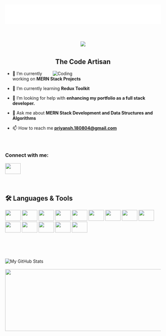 <h1 align="center">
  <img src="https://raw.githubusercontent.com/priyanshpatel18/priyanshpatel18/master/name.svg" alt="Priyansh Patel" />
</h1>

<h1 align="center">
    <img src="https://readme-typing-svg.herokuapp.com/?lines=Hi+there!+👋🏽;I'm+Priyansh!;Nice+to+meet+you!&center=true&size=30&color=2396ED">
</h1>
<h2 align="center">The Code Artisan</h2>

<img align="right" alt="Coding" width="350" src="https://miro.medium.com/v2/resize:fit:679/1*zVnWJtyGOX_kUIDm6ccCfQ.gif">

- 🔭 I’m currently working on **MERN Stack Projects**

- 🌱 I’m currently learning **Redux Toolkit**

- 🤝 I’m looking for help with **enhancing my portfolio as a full stack developer.**

- 💬 Ask me about **MERN Stack Development and Data Structures and Algorithms**

- 📫 How to reach me **priyansh.180804@gmail.com**

<h3 align="left"><br/><br/>Connect with me:</h3>
<p align="left">
  <a href="https://www.linkedin.com/in/priyansh-patel-1570b0251/" target="blank">    <img height="35" width="50" src="https://skillicons.dev/icons?i=linkedin" /></a>
</p>

<br/>

## 🛠 Languages & Tools

<p align="left">
    <img height="35" width="50" src="https://skillicons.dev/icons?i=html" />
    <img height="35" width="50" src="https://skillicons.dev/icons?i=css" />
    <img height="35" width="50" src="https://skillicons.dev/icons?i=javascript" />
    <img height="35" width="50" src="https://skillicons.dev/icons?i=react" />
    <img height="35" width="50" src="https://skillicons.dev/icons?i=typescript" />
    <img height="35" width="50" src="https://skillicons.dev/icons?i=c" />
    <img height="35" width="50" src="https://skillicons.dev/icons?i=java" />
    <img height="35" width="50" src="https://skillicons.dev/icons?i=git" />
    <img height="35" width="50" src="https://skillicons.dev/icons?i=nodejs" />
    <img height="35" width="50" src="https://skillicons.dev/icons?i=express" />
    <img height="35" width="50" src="https://skillicons.dev/icons?i=postman" />
    <img height="35" width="50" src="https://skillicons.dev/icons?i=mongodb" />
<!--     <img height="35" width="50" src="https://skillicons.dev/icons?i=vercel" /> -->
<!--     <img height="35" width="50" src="https://skillicons.dev/icons?i=docker" /> -->
<!--     <img height="35" width="50" src="https://skillicons.dev/icons?i=graphql" /> -->
<!--     <img height="35" width="50" src="https://skillicons.dev/icons?i=tailwind" /> -->
<!--     <img height="35" width="50" src="https://skillicons.dev/icons?i=mysql" /> -->
<!--     <img height="35" width="50" src="https://skillicons.dev/icons?i=redux" /> -->
<!--     <img height="35" width="50" src="https://skillicons.dev/icons?i=nextjs" /> -->
<!--     <img height="35" width="50" src="https://skillicons.dev/icons?i=jest" /> -->
<!--     <img height="35" width="50" src="https://skillicons.dev/icons?i=webpack" /> -->
    <img height="35" width="50" src="https://skillicons.dev/icons?i=ai" />
    <img height="35" width="50" src="https://skillicons.dev/icons?i=md" />
</p>

<br/><br/><br/>

<div>      
  <img height="200" width="850" align="center" src="https://github-readme-stats-eight-theta.vercel.app/api?username=priyanshpatel18&show_icons=true&theme=dark" alt="My GitHub Stats"/>
  <br/><br/>
  <img height="200" width="850" align="center" src="https://github-readme-stats.vercel.app/api/top-langs/?username=priyanshpatel18&theme=dark&layout=compact"/>
</div>
